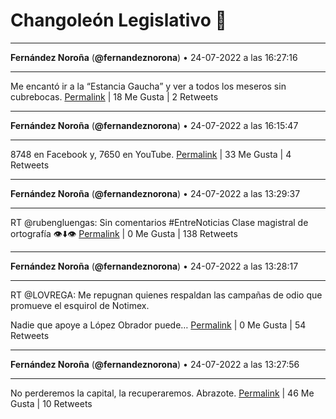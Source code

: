 # Changoleón Legislativo 🙈
*****
**Fernández Noroña** (**@fernandeznorona**) • 24-07-2022 a las 16:27:16
*****
Me encantó ir a la “Estancia Gaucha” y ver a todos los meseros sin cubrebocas.
[Permalink](https://twitter.com/fernandeznorona/status/1551363417801428994) | 18 Me Gusta | 2 Retweets
*****
**Fernández Noroña** (**@fernandeznorona**) • 24-07-2022 a las 16:15:47
*****
8748 en Facebook y, 7650 en YouTube.
[Permalink](https://twitter.com/fernandeznorona/status/1551360529297457152) | 33 Me Gusta | 4 Retweets
*****
**Fernández Noroña** (**@fernandeznorona**) • 24-07-2022 a las 13:29:37
*****
RT @rubengluengas: Sin comentarios #EntreNoticias Clase magistral de ortografía 👁⬇️👁
[Permalink](https://twitter.com/fernandeznorona/status/1551318710652207109) | 0 Me Gusta | 138 Retweets
*****
**Fernández Noroña** (**@fernandeznorona**) • 24-07-2022 a las 13:28:17
*****
RT @LOVREGA: Me repugnan quienes respaldan las campañas de odio que promueve el esquirol de Notimex.


Nadie que apoye a López Obrador puede…
[Permalink](https://twitter.com/fernandeznorona/status/1551318376366104576) | 0 Me Gusta | 54 Retweets
*****
**Fernández Noroña** (**@fernandeznorona**) • 24-07-2022 a las 13:27:56
*****
No perderemos la capital, la recuperaremos. Abrazote.
[Permalink](https://twitter.com/fernandeznorona/status/1551318288927543296) | 46 Me Gusta | 10 Retweets